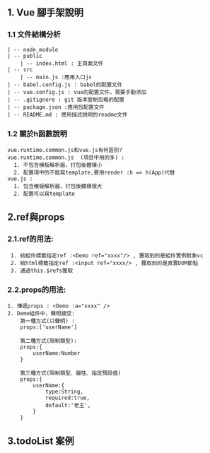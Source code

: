 ## 1. Vue 腳手架說明
### 1.1 文件結構分析
    | -- node_module
    | -- public
        | -- index.html : 主頁面文件
    | -- src
        | -- main.js :應用入口js
    | -- babel.config.js : babel的配置文件
    | -- vue.config.js : vue的配置文件，需要手動添加
    | -- .gitignore : git 版本管制忽略的配置
    | -- package.json :應用包配置文件
    | -- README.md : 應用描述說明的readme文件
### 1.2 關於h函數說明
    vue.runtime.common.js和vue.js有何區別?
    vue.runtime.common.js  (項目中用的多) :
      1. 不包含模板解析器，打包後體積小
      2. 配置項中的不能寫template,要用render :h => h(App)代替
    vue.js :
      1. 包含模板解析器，打包後體積很大
      2. 配置可以寫template  
## 2.ref與props
### 2.1.ref的用法:
     1. 給組件標籤指定ref :<Demo ref="xxxx"/> , 獲取到的是組件實例對象vc 
     2. 給html標籤指定ref :<input ref="xxxx/> , 獲取到的是真實DOM節點
     3. 通過this.$refs獲取
### 2.2.props的用法:
    1. 傳遞props : <Demo :a="xxxx" />
    2. Demo組件中，聲明接受:
        第一種方式(只聲明) : 
        props:['userName']

        第二種方式(限制類型):
        props:{
            userName:Number
        }
        
        第三種方式(限制類型、屬性、指定預設值)
        props:{
            userName:{
                type:String,
                required:true,
                default:'老王',
            }
        }

## 3.todoList 案例
